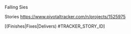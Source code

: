 Falling Sies

Stories https://www.pivotaltracker.com/n/projects/1525975

[(Finishes|Fixes|Delivers) #TRACKER_STORY_ID]